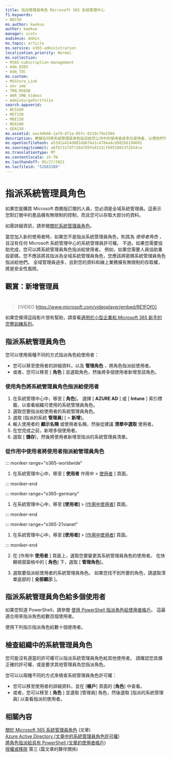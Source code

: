 ```yaml
---
title: 指派管理員角色 Microsoft 365 系統管理中心
f1.keywords:
- NOCSH
ms.author: kwekua
author: kwekua
manager: scotv
audience: Admin
ms.topic: article
ms.service: o365-administration
localization_priority: Normal
ms.collection:
- M365-subscription-management
- Adm_O365
- Adm_TOC
ms.custom:
- MSStore_Link
- okr_smb
- TRN_M365B
- OKR_SMB_Videos
- AdminSurgePortfolio
search.appverid:
- BCS160
- MET150
- MOE150
- BEA160
- GEA150
ms.assetid: eac4d046-1afd-4f1a-85fc-8219c79e1504
description: 瞭解如何將系統管理員角色指派給您公司中的使用者或多位使用者，以便他們可以在系統管理中心執行特定工作。
ms.openlocfilehash: e53d1a414d081ddb74a1c4784adcd982b6194691
ms.sourcegitcommit: a6fb731fdf726d7d9fe4232cf69510013f2b54ce
ms.translationtype: MT
ms.contentlocale: zh-TW
ms.lasthandoff: 05/27/2021
ms.locfileid: "52683208"
---
```

# <a name="assign-admin-roles"></a>指派系統管理員角色

如果您是購買 Microsoft 商務版訂閱的人員，您必須是全域系統管理員。這表示您對訂閱中的產品擁有無限制的控制，而且您可以存取大部分的資料。

如需詳細資訊，請參閱[關於系統管理員角色](about-admin-roles.md)。

當您加入新的使用者時，如果您不是指派系統管理員角色，則其為 *使用者角色* ，且沒有任何 Microsoft 系統管理中心的系統管理員許可權。 不過，如果您需要協助完成，您可以將系統管理員角色指派給使用者。 例如，如果您需要人員協助重設密碼，您不應該將其指派為全域系統管理員角色，您應該將密碼系統管理員角色指派給他們。 全域管理員過多，且對您的資料和線上業務擁有無限制的存取權，將是安全性風險。

## <a name="watch-add-an-adminbrbr"></a>觀賞：新增管理員<br><br>

> [!VIDEO https://www.microsoft.com/videoplayer/embed/RE1FOfO] 

如果您覺得這段影片很有幫助，請查看[適用於小型企業和 Microsoft 365 新手的完整訓練系列](../../business-video/index.yml)。

## <a name="assign-admin-roles"></a>指派系統管理員角色 

您可以使用兩種不同的方式指派角色給使用者：

- 您可以移至使用者的詳細資料，以及 **管理角色** ，將角色指派給使用者。
- 或者，您可以移至 [ **角色** ] 並選取角色，然後將多個使用者新增至該角色。

### <a name="assign-admin-roles-to-users-using-roles"></a>使用角色將系統管理員角色指派給使用者

1. 在系統管理中心中，移至 [ **角色**]。 選擇 [ **AZURE AD** ] 或 [ **Intune** ] 索引標籤，以查看組織可使用的系統管理員角色。
2. 選取您要指派給使用者的系統管理員角色。
3. 選取 [指派的系統 **管理員**] [  >  **新增**]。
4. 輸入使用者的 **顯示名稱** 或使用者名稱，然後從建議 **清單中選取** 使用者。
5. 在您完成之前，新增多個使用者。
6. 選取 [ **儲存**]，然後將使用者新增至指派的系統管理員清單。

### <a name="assign-a-user-to-an-admin-role-from-active-users"></a>從作用中使用者將使用者指派給管理員角色

::: moniker range="o365-worldwide"

1. 在系統管理中心中，移至 [ **使用者** 作用中 > [使用者](https://go.microsoft.com/fwlink/p/?linkid=834822) ] 頁面。

::: moniker-end

::: moniker range="o365-germany"

1. 在系統管理中心中，移至 **[使用者]** > <a href="https://go.microsoft.com/fwlink/p/?linkid=847686" target="_blank">[作用中使用者]</a> 頁面。

::: moniker-end

::: moniker range="o365-21vianet"

1. 在系統管理中心中，移至 **[使用者]** > <a href="https://go.microsoft.com/fwlink/p/?linkid=850628" target="_blank">[作用中使用者]</a> 頁面。

::: moniker-end

2. 在 [作用中 **使用者** ] 頁面上，選取您要變更其系統管理員角色的使用者。 在快顯視窗窗格中的 [ **角色**] 下，選取 [ **管理角色**]。

3. 選取要指派給使用者的系統管理員角色。 如果您找不到所要的角色，請選取清單底部的 [ **全部顯示** ]。

## <a name="assign-admin-roles-to-multiple-users"></a>指派系統管理員角色給多個使用者

如果您知道 PowerShell，請參閱 [使用 PowerShell 指派角色給使用者帳戶](../../enterprise/assign-roles-to-user-accounts-with-microsoft-365-powershell.md)。 這最適合用來指派角色給數百個使用者。
  
使用下列指示指派角色給數十個使用者。

## <a name="check-admin-roles-in-your-organization"></a>檢查組織中的系統管理員角色

您可能沒有適當的許可權可以指派系統管理員角色給其他使用者。 請確認您具備正確的許可權，或是要求其他管理員為您指派角色。

您可以以兩種不同的方式來檢查系統管理員角色許可權：

- 您可以移至使用者的詳細資料，並在 [**帳戶**] 頁面的 [**角色**] 中查看。
- 或者，您可以移至 [ **角色** ] 並選取 [管理員] 角色，然後選取 [指派的系統管理員] 以查看指派的使用者。

## <a name="related-content"></a>相關內容

[關於 Microsoft 365 系統管理員角色](about-admin-roles.md) (文章) \
[Azure Active Directory (文章中的系統管理員角色許可權](/azure/active-directory/users-groups-roles/directory-assign-admin-roles#available-roles)) \
[將角色指派給具有 PowerShell (文章的使用者帳戶](../../enterprise/assign-roles-to-user-accounts-with-microsoft-365-powershell.md)) \
[授權或移除](../misc/add-partner.md) 第三 (篇文章的夥伴關係) 